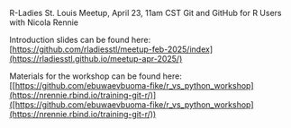 R-Ladies St. Louis Meetup, April 23, 11am CST
Git and GitHub for R Users with Nicola Rennie

Introduction slides can be found here: [https://github.com/rladiesstl/meetup-feb-2025/index](https://rladiesstl.github.io/meetup-apr-2025/)

Materials for the workshop can be found here:[[https://github.com/ebuwaevbuoma-fike/r_vs_python_workshop](https://nrennie.rbind.io/training-git-r/)]([https://github.com/ebuwaevbuoma-fike/r_vs_python_workshop](https://nrennie.rbind.io/training-git-r/))
